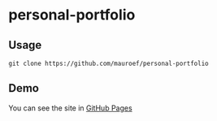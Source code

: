 # personal-portfolio

## Usage

```
git clone https://github.com/mauroef/personal-portfolio
```

## Demo

You can see the site in [GitHub Pages](https://mauroef.github.io/personal-portfolio)
